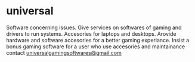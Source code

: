 # universal
Software concerning issues. 
Give services on softwares of gaming and drivers to run systems.
Accesories for laptops and desktops.
Arovide hardware and software accesories for a better gaming experiance.
Insist a bonus gaming software for a user who use accesories and maintainance
contact universalgamingsoftwares@gmail.com
